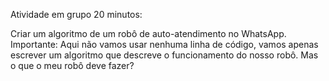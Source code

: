 Atividade em grupo 20 minutos:

Criar um algoritmo de um robô de auto-atendimento no WhatsApp. Importante: Aqui não vamos usar nenhuma linha de código, vamos apenas escrever um algoritmo que descreve o funcionamento do nosso robô. Mas o que o meu robô deve fazer?
